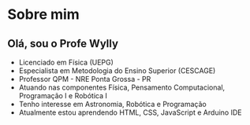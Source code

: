 # Sobre mim
## Olá, sou o Profe Wylly
- Licenciado em Física (UEPG)
- Especialista em Metodologia do Ensino Superior (CESCAGE)
- Professor QPM - NRE Ponta Grossa - PR
- Atuando nas componentes Física, Pensamento Computacional, Programação I e Robótica I
- Tenho interesse em Astronomia, Robótica e Programação
- Atualmente estou aprendendo HTML, CSS, JavaScript e Arduino IDE
